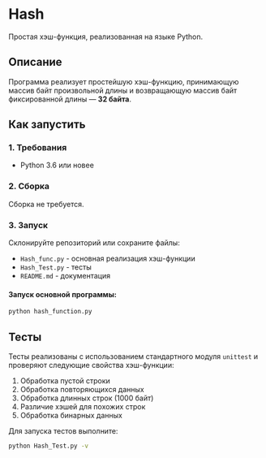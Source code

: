 # Hash

Простая хэш-функция, реализованная на языке Python.

##  Описание

Программа реализует простейшую хэш-функцию, принимающую массив байт произвольной длины и возвращающую массив байт фиксированной длины — **32 байта**.

##  Как запустить

### 1. Требования

- Python 3.6 или новее

### 2. Сборка

Сборка не требуется.

### 3. Запуск

Склонируйте репозиторий или сохраните файлы:
- `Hash_func.py` - основная реализация хэш-функции
- `Hash_Test.py` - тесты
- `README.md` - документация

#### Запуск основной программы:
```bash
python hash_function.py
```

##  Тесты

Тесты реализованы с использованием стандартного модуля `unittest` и проверяют следующие свойства хэш-функции:
1. Обработка пустой строки
2. Обработка повторяющихся данных
3. Обработка длинных строк (1000 байт)
4. Различие хэшей для похожих строк
5. Обработка бинарных данных

Для запуска тестов выполните:
```bash
python Hash_Test.py -v
```
